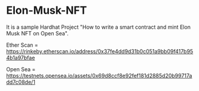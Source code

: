 # Elon-Musk-NFT
It is a sample Hardhat Project "How to write a smart contract and mint Elon Musk NFT on Open Sea".


Ether Scan = https://rinkeby.etherscan.io/address/0x37fe4dd9d31b0c051a9bb09f417b954b1a97bfae

Open Sea = https://testnets.opensea.io/assets/0x69d8ccf8e92fef181d2885d20b99717add7c08de/1
